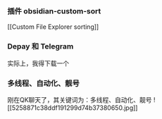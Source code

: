 ### 插件 obsidian-custom-sort

[[Custom File Explorer sorting]]

### Depay 和 Telegram

实际上，我得下载一个 

### 多线程、自动化、靓号
刚在QK聊天了，其关键词为：多线程、自动化、靓号
![[5258871c38ddf191299d74b37380650.jpg]]



